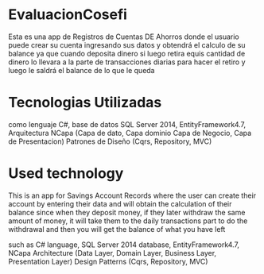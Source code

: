# EvaluacionCosefi
Esta es una app de Registros de Cuentas DE Ahorros donde el usuario puede crear su cuenta ingresando sus datos y obtendrá el calculo de su balance ya que cuando deposita dinero si luego retira equis cantidad de dinero lo llevara a la parte de transacciones diarias para hacer el retiro y luego le saldrá el balance de lo que le queda

# Tecnologias Utilizadas
como lenguaje C#, base de datos SQL Server 2014, EntityFramework4.7,
Arquitectura NCapa (Capa de dato, Capa dominio Capa de Negocio, Capa de Presentacion)
Patrones de Diseño (Cqrs, Repository, MVC)

# Used technology
This is an app for Savings Account Records where the user can create their account by entering their data and will obtain the calculation of their balance since when they deposit money, if they later withdraw the same amount of money, it will take them to the daily transactions part to do the withdrawal and then you will get the balance of what you have left

such as C# language, SQL Server 2014 database, EntityFramework4.7,
NCapa Architecture (Data Layer, Domain Layer, Business Layer, Presentation Layer)
Design Patterns (Cqrs, Repository, MVC)

